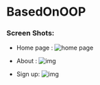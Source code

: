 # BasedOnOOP

### Screen Shots:
- Home page :
![home page](https://i.imgur.com/feu7mk6.jpg)

- About :
![img](https://i.imgur.com/ejbqAeY.png)

- Sign up:
![img](https://i.imgur.com/toqkBLM.jpg)
